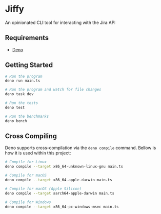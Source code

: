 # Jiffy

An opinionated CLI tool for interacting with the Jira API

## Requirements

- [Deno](https://deno.com/)

## Getting Started

```zsh
# Run the program
deno run main.ts

# Run the program and watch for file changes
deno task dev

# Run the tests
deno test

# Run the benchmarks
deno bench
```

## Cross Compiling

Deno supports cross-compilation via the `deno compile` command. Bellow is how it
is used within this project:

```zsh
# Compile for Linux
deno compile --target x86_64-unknown-linux-gnu main.ts

# Compile for macOS
deno compile --target x86_64-apple-darwin main.ts

# Compile for macOS (Apple Silicon)
deno compile --target aarch64-apple-darwin main.ts

# Compile for Windows
deno compile --target x86_64-pc-windows-msvc main.ts
```
